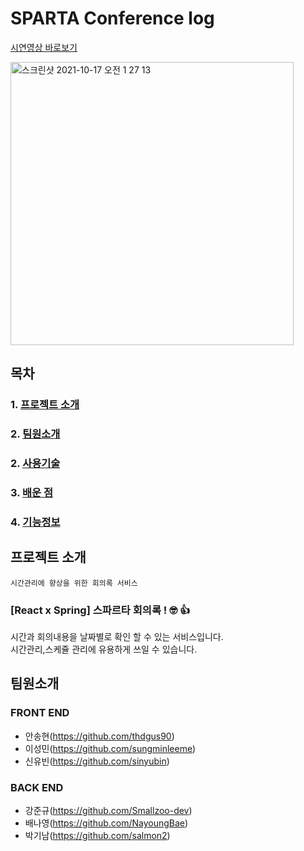 
# SPARTA Conference log

[시연영상 바로보기](https://www.youtube.com/watch?v=3qWBMpdNZpE)

<img width="453" alt="스크린샷 2021-10-17 오전 1 27 13" src="https://user-images.githubusercontent.com/85213997/137595008-5cb75b9a-b5f6-4328-b61f-f20c92b43d01.png">



## 목차
### 1. [프로젝트 소개](#프로젝트-소개)<br/>
### 2. [팀원소개](#-팀원소개)<br/>
### 2. [사용기술](#-tools)<br/>
### 3. [배운 점](#-i-learned)<br/>
### 4. [기능정보](#-기능정보)<br/>


## 프로젝트 소개


```
시간관리에 향상을 위한 회의록 서비스
```
### [React x Spring] 스파르타 회의록 ! 🤓 👍<br/>
시간과 회의내용을 날짜별로 확인 할 수 있는 서비스입니다. <br/>
시간관리,스케쥴 관리에 유용하게 쓰일 수 있습니다. <br/>


## 팀원소개

### FRONT END

- 안송현(https://github.com/thdgus90)
- 이성민(https://github.com/sungminleeme)
- 신유빈(https://github.com/sinyubin)

### BACK END

- 강준규(https://github.com/Smallzoo-dev)
- 배나영(https://github.com/NayoungBae)
- 박기남(https://github.com/salmon2)
